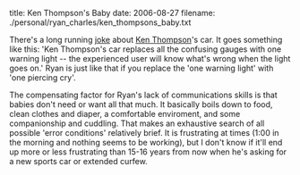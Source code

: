 title: Ken Thompson's Baby
date: 2006-08-27
filename: ./personal/ryan_charles/ken_thompsons_baby.txt


There's a long running <a
href="http://research.microsoft.com/~daniel/unix-haters.html">joke</a>
about <a
href="http://en.wikipedia.org/wiki/Ken_Thompson_(computer_programmer)">Ken
Thompson</a>'s car. It goes something like this: 'Ken Thompson's car
replaces all the confusing gauges with one warning light -- the
experienced user will know what's wrong when the light goes on.'  Ryan
is just like that if you replace the 'one warning light' with
'one piercing cry'. 

The compensating factor for Ryan's lack of communications skills is
that babies don't need or want all that much. It basically boils down
to food, clean clothes and diaper, a comfortable enviroment, and some
companionship and cuddling. That makes an exhaustive search of all
possible 'error conditions' relatively brief.  It is frustrating at
times (1:00 in the morning and nothing seems to be working), but I
don't know if it'll end up more or less frustrating than 15-16 years
from now when he's asking for a new sports car or extended curfew.
